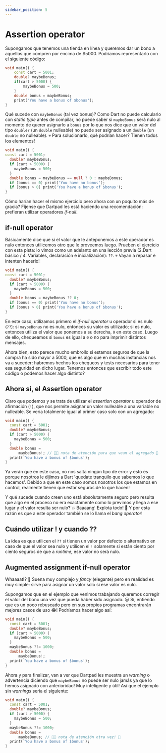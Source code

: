 ```yaml
---
sidebar_position: 5
---
```


# Assertion operator

Supongamos que tenemos una tienda en línea y queremos dar un bono a aquellos que compren por encima de $5000. Podríamos representarlo con el siguiente código:

```dart
void main() {
    const cart = 5001;
    double? maybeBonus;
    if(cart > 5000) {
        maybeBonus = 500;
    }
    double bonus = maybeBonus;
    print('You have a bonus of $bonus');
}
```

Qué sucede con `maybeBonus` (tal vez bonus)? Como Dart no puede calcularlo con _static type_ antes de compilar, no puede saber si `maybeBonus` será nulo al momento de querer asignarlo a `bonus` por lo que nos dice que un valor del tipo `double?` (un `double` nulleable) no puede ser asignado a un `double` (un `double` no nulleable). 💀 Para solucionarlo, qué podrían hacer? Tienen todos los elementos!

```dart
void main() {
const cart = 5001;
  double? maybeBonus;
  if (cart > 5000) {
    maybeBonus = 500;
  }
  double bonus = maybeBonus == null ? 0 : maybeBonus;
  if (bonus == 0) print('You have no bonus');
  if (bonus > 0) print('You have a bonus of $bonus');
}
```

Cómo harían hacer el mismo ejercicio pero ahora con un poquito más de gracia? Fíjense que Dartpad les está haciendo una recomendación: prefieran utilizar operadores _if-null_.

## if-null operator

Básicamente dice que si el valor que le anteponemos a este operador es nulo entonces utilicemos otro que le proveemos luego. Prueben el ejercicio con esta pista: lo vimos como un adelanto en una lección previa (2.Dart básico / 4. Variables, declaración e inicialización): `??`. 💀 Vayan a repasar e intenten hacerlo!

```dart
void main() {
const cart = 5001;
  double? maybeBonus;
  if (cart > 5000) {
    maybeBonus = 500;
  }
  double bonus = maybeBonus ?? 0;
  if (bonus == 0) print('You have no bonus');
  if (bonus > 0) print('You have a bonus of $bonus');
}
```

En este caso, utilizamos primero el _if-null operator_ u operador si es nulo (`??`): si `maybeBonus` no es nulo, entonces su valor es utilizado; si es nulo, entonces utiliza el valor que ponemos a su derecha, `0` en este caso. Luego de ello, chequeamos si `bonus` es igual a `0` o no para imprimir distintos mensajes.

Ahora bien, esto parece mucho embrollo si estamos seguros de que la compra ha sido mayor a 5000, que es algo que en muchas instancias nos va a suceder: habremos hechos los chequeos y tests necesarios para tener esa seguridad en dicho lugar. Tenemos entonces que escribir todo este código o podemos hacer algo distinto?

## Ahora sí, el Assertion operator

Claro que podemos y se trata de utilizar el _assertion operator_ u operador de afirmación (`!`), que nos permite asignar un valor nulleable a una variable no nulleable. Se vería totalmente igual al primer caso solo con un agregado:

```dart
void main() {
  const cart = 5001;
  double? maybeBonus;
  if (cart > 5000) {
    maybeBonus = 500;
  }
  double bonus =
      maybeBonus!; // 💃🏼 nota de atención para que vean el agregado 🤣
  print('You have a bonus of $bonus');
}
```

Ya verán que en este caso, no nos salta ningún tipo de error y esto es porque nosotros le dijimos a Dart 'quedate tranquilo que sabemos lo que hacemos'. Debido a que en este caso somos nosotros los que estamos en control, realmente tienen que estar seguros de lo que hacen!

Y qué sucede cuando creen uno está absolutamente seguro pero resulta que algo en el proceso no era exactamente como lo previmos y llega a ese lugar y el valor resulta ser nulo? 💥 Baaaang! Explota todo! 🤣 Y por esta razón es que a este operador también se lo llama el _bang operator_!

## Cuándo utilizar ! y cuando ??

La idea es que utilicen el `??` si tienen un valor por defecto o alternativo en caso de que el valor sea nulo y utilicen el `!` solamente si están ciento por ciento seguros de que a _runtime_, ese valor no será nulo.

## Augmented assignment if-null operator

Whaaaat!? 🤣 Suena muy complejo y _fancy_ (elegante) pero en realidad es muy simple: sirve para asignar un valor solo si ese valor es nulo.

Supongamos que en el ejemplo que venimos trabajando queremos corregir el valor del bono una vez que pueda haber sido asignado. 😒 Sí, entiendo que es un poco rebuscado pero en sus propios programas encontrarán mejores casos de uso 😂! Podríamos hacer algo así:

```dart
void main() {
  const cart = 5001;
  double? maybeBonus;
  if (cart > 5000) {
    maybeBonus = 500;
  }
  maybeBonus ??= 1000;
  double bonus =
      maybeBonus!;
  print('You have a bonus of $bonus');
}
```

Ahora y para finalizar, van a ver que Dartpad les muestra un _warning_ o advertencia diciendo que `maybeBonus` no puede ser nulo jamás ya que lo hemos asignado con anterioridad! Muy inteligente y útil! Así que el ejemplo sin _warnings_ sería el siguiente:

```dart
void main() {
  const cart = 5001;
  double? maybeBonus;
  if (cart > 5000) {
    maybeBonus = 500;
  }
  maybeBonus ??= 1000;
  double bonus =
      maybeBonus; // 💃🏼 nota de atención otra vez! 🤣
  print('You have a bonus of $bonus');
}
```
